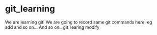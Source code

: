 # git_learning
We are learning git!
We are going to record same git commands here. eg add and so on...
And so on..
git_learing modify
